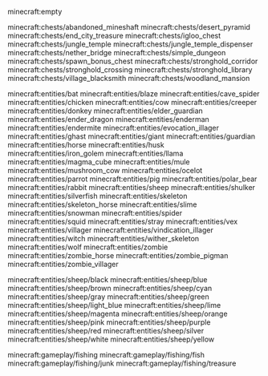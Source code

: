 minecraft:empty

minecraft:chests/abandoned_mineshaft
minecraft:chests/desert_pyramid
minecraft:chests/end_city_treasure
minecraft:chests/igloo_chest
minecraft:chests/jungle_temple
minecraft:chests/jungle_temple_dispenser
minecraft:chests/nether_bridge
minecraft:chests/simple_dungeon
minecraft:chests/spawn_bonus_chest
minecraft:chests/stronghold_corridor
minecraft:chests/stronghold_crossing
minecraft:chests/stronghold_library
minecraft:chests/village_blacksmith
minecraft:chests/woodland_mansion

minecraft:entities/bat
minecraft:entities/blaze
minecraft:entities/cave_spider
minecraft:entities/chicken
minecraft:entities/cow
minecraft:entities/creeper
minecraft:entities/donkey
minecraft:entities/elder_guardian
minecraft:entities/ender_dragon
minecraft:entities/enderman
minecraft:entities/endermite
minecraft:entities/evocation_illager
minecraft:entities/ghast
minecraft:entities/giant
minecraft:entities/guardian
minecraft:entities/horse
minecraft:entities/husk
minecraft:entities/iron_golem
minecraft:entities/llama
minecraft:entities/magma_cube
minecraft:entities/mule
minecraft:entities/mushroom_cow
minecraft:entities/ocelot
minecraft:entities/parrot
minecraft:entities/pig
minecraft:entities/polar_bear
minecraft:entities/rabbit
minecraft:entities/sheep
minecraft:entities/shulker
minecraft:entities/silverfish
minecraft:entities/skeleton
minecraft:entities/skeleton_horse
minecraft:entities/slime
minecraft:entities/snowman
minecraft:entities/spider
minecraft:entities/squid
minecraft:entities/stray
minecraft:entities/vex
minecraft:entities/villager
minecraft:entities/vindication_illager
minecraft:entities/witch
minecraft:entities/wither_skeleton
minecraft:entities/wolf
minecraft:entities/zombie
minecraft:entities/zombie_horse
minecraft:entities/zombie_pigman
minecraft:entities/zombie_villager

minecraft:entities/sheep/black
minecraft:entities/sheep/blue
minecraft:entities/sheep/brown
minecraft:entities/sheep/cyan
minecraft:entities/sheep/gray
minecraft:entities/sheep/green
minecraft:entities/sheep/light_blue
minecraft:entities/sheep/lime
minecraft:entities/sheep/magenta
minecraft:entities/sheep/orange
minecraft:entities/sheep/pink
minecraft:entities/sheep/purple
minecraft:entities/sheep/red
minecraft:entities/sheep/silver
minecraft:entities/sheep/white
minecraft:entities/sheep/yellow

minecraft:gameplay/fishing
minecraft:gameplay/fishing/fish
minecraft:gameplay/fishing/junk
minecraft:gameplay/fishing/treasure
